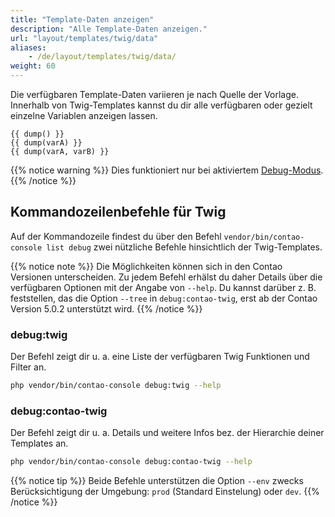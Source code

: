 ```yaml
---
title: "Template-Daten anzeigen"
description: "Alle Template-Daten anzeigen."
url: "layout/templates/twig/data"
aliases:
    - /de/layout/templates/twig/data/
weight: 60
---
```



Die verfügbaren Template-Daten variieren je nach Quelle der Vorlage. Innerhalb von Twig-Templates kannst du dir alle verfügbaren oder 
gezielt einzelne Variablen anzeigen lassen.

```twig
{{ dump() }}
{{ dump(varA) }}
{{ dump(varA, varB) }}
```

{{% notice warning %}}
Dies funktioniert nur bei aktiviertem [Debug-Modus](/de/system/debug-modus/).
{{% /notice %}}


## Kommandozeilenbefehle für Twig

Auf der Kommandozeile findest du über den Befehl `vendor/bin/contao-console list debug` zwei nützliche Befehle hinsichtlich der 
Twig-Templates. 

{{% notice note %}}
Die Möglichkeiten können sich in den Contao Versionen unterscheiden. Zu jedem Befehl erhälst du daher Details über die verfügbaren 
Optionen mit der Angabe von `--help`. Du kannst darüber z. B. feststellen, das die Option `--tree` in `debug:contao-twig`, 
erst ab der Contao Version 5.0.2 unterstützt wird.
{{% /notice %}}


### debug:twig

Der Befehl zeigt dir u. a. eine Liste der verfügbaren Twig Funktionen und Filter an.

```bash
php vendor/bin/contao-console debug:twig --help
```


### debug:contao-twig

Der Befehl zeigt dir u. a. Details und weitere Infos bez. der Hierarchie deiner Templates an.

```bash
php vendor/bin/contao-console debug:contao-twig --help
```

{{% notice tip %}}
Beide Befehle unterstützen die Option `--env` zwecks Berücksichtigung der Umgebung: `prod` (Standard Einstelung) oder `dev`.
{{% /notice %}}